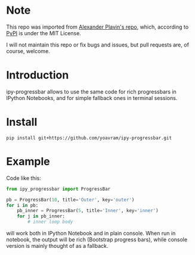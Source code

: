 # Note

This repo was imported from [Alexander Plavin's repo](https://hg.plav.in/my_projects/python/ipy-progressbar), which, according to [PyPI](https://pypi.python.org/pypi/ipy-progressbar/1.0.2) is under the MIT License.

I will not maintain this repo or fix bugs and issues, but pull requests are, of course, welcome.

Introduction
============

ipy-progressbar allows to use the same code for rich progressbars in IPython Notebooks, and for simple fallback ones in terminal sessions.

Install
=======

`pip install git+https://github.com/yoavram/ipy-progressbar.git`

Example
=======

Code like this:

```python
from ipy_progressbar import ProgressBar

pb = ProgressBar(10, title='Outer', key='outer')
for i in pb:
    pb_inner = ProgressBar(5, title='Inner', key='inner')
    for j in pb_inner:
        # inner loop body
```

will work both in IPython Notebook and in plain console. When run in notebook, the output will be rich (Bootstrap progress bars), while console version is mainly thought of as a fallback.
